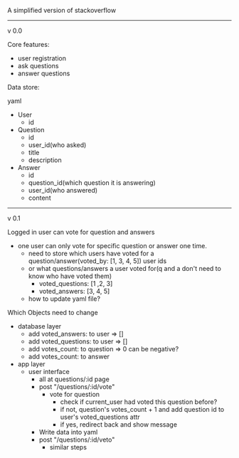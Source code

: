 A simplified version of stackoverflow

---

v 0.0

Core features:

- user registration
- ask questions
- answer questions

Data store:

yaml

- User
  - id
- Question
  - id
  - user_id(who asked)
  - title
  - description
- Answer
  - id
  - question_id(which question it is answering)
  - user_id(who answered)
  - content

---

v 0.1

Logged in user can vote for question and answers
- one user can only vote for specific question or answer one time.
  - need to store which users have voted for a question/answer(voted_by: [1, 3, 4, 5]) user ids
  - or what questions/answers a user voted for(q and a don't need to know who have voted them)
    - voted_questions: [1 ,2, 3]
    - voted_answers: [3, 4, 5]
  - how to update yaml file?

Which Objects need to change
- database layer
  - add voted_answers: to user => []
  - add voted_questions: to user => []
  - add votes_count: to question => 0 can be negative?
  - add votes_count: to answer
- app layer
  - user interface
    - all at questions/:id page
    - post "/questions/:id/vote"
      - vote for question
        - check if current_user had voted this question before?
        - if not, question's votes_count + 1 and add question id to user's voted_questions attr
        - if yes, redirect back and show message
    - Write data into yaml
    - post "/questions/:id/veto"
      - similar steps
